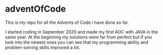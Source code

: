 # adventOfCode

This is my repo for all the Advents of Code i have done so far.

I started coding in September 2020 and made my first AOC with JAVA in the same year. At the beginning my solutions were far from perfect but if you look into the newest ones you can see that my programming ability and problem-solving skills improved a lot.
